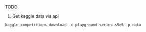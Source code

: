 TODO

1. Get kaggle data via api

```
kaggle competitions download -c playground-series-s5e5 -p data
```

